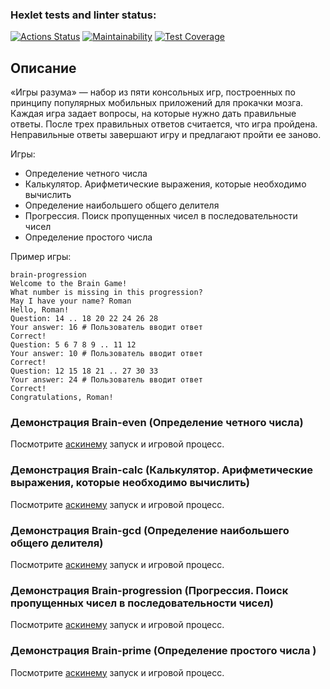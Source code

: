 ### Hexlet tests and linter status:
[![Actions Status](https://github.com/Sgaliley/python-project-49/actions/workflows/hexlet-check.yml/badge.svg)](https://github.com/Sgaliley/python-project-49/actions)
[![Maintainability](https://api.codeclimate.com/v1/badges/b9a35673e6737e98d91c/maintainability)](https://codeclimate.com/github/Sgaliley/python-project-49/maintainability)
[![Test Coverage](https://api.codeclimate.com/v1/badges/b9a35673e6737e98d91c/test_coverage)](https://codeclimate.com/github/Sgaliley/python-project-49/test_coverage)


## Описание
«Игры разума» — набор из пяти консольных игр, построенных по принципу популярных мобильных приложений для прокачки мозга. Каждая игра задает вопросы, на которые нужно дать правильные ответы. После трех правильных ответов считается, что игра пройдена. Неправильные ответы завершают игру и предлагают пройти ее заново.  

Игры:
* Определение четного числа
* Калькулятор. Арифметические выражения, которые необходимо вычислить
* Определение наибольшего общего делителя
* Прогрессия. Поиск пропущенных чисел в последовательности чисел
* Определение простого числа  

Пример игры:
```
brain-progression
Welcome to the Brain Game!
What number is missing in this progression?
May I have your name? Roman
Hello, Roman!
Question: 14 .. 18 20 22 24 26 28
Your answer: 16 # Пользователь вводит ответ
Correct!
Question: 5 6 7 8 9 .. 11 12
Your answer: 10 # Пользователь вводит ответ
Correct!
Question: 12 15 18 21 .. 27 30 33
Your answer: 24 # Пользователь вводит ответ
Correct!
Congratulations, Roman!
```

### Демонстрация Brain-even (Определение четного числа)

Посмотрите [аскинему](<https://asciinema.org/a/mtz0Zvfw1gZZs42pcjvkVZqDX>) запуск и игровой процесс.

### Демонстрация Brain-calc (Калькулятор. Арифметические выражения, которые необходимо вычислить)

Посмотрите [аскинему](<https://asciinema.org/a/vWbmQlXDotR4ONf4kkmdmZ1x1>) запуск и игровой процесс.

### Демонстрация Brain-gcd (Определение наибольшего общего делителя)

Посмотрите [аскинему](<https://asciinema.org/a/yDfhF8In06y1AnmydJyvFZzVA>) запуск и игровой процесс.

### Демонстрация Brain-progression (Прогрессия. Поиск пропущенных чисел в последовательности чисел)

Посмотрите [аскинему](<https://asciinema.org/a/uqwTkBgLXmmIRxfsGksb9MnA8>) запуск и игровой процесс.

### Демонстрация Brain-prime (Определение простого числа  )

Посмотрите [аскинему](<https://asciinema.org/a/Bci8VT8Qasptl7qb9GMMDDhLi>) запуск и игровой процесс.